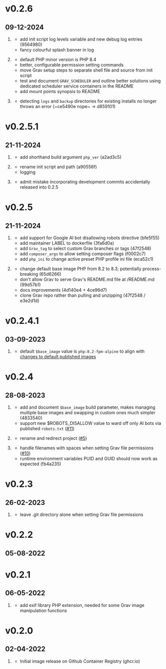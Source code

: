 # v0.2.6
## 09-12-2024

1. [](#new)
    * add init script log levels variable and new debug log entries (9564980)
    * fancy colourful splash banner in log

2. [](#improved)
    * default PHP minor version is PHP 8.4
    * better, configurable permission setting commands
    * move Grav setup steps to separate shell file and source from init script
    * test and document `GRAV_SCHEDULER` and outline better solutions using dedicated scheduler service containers in the README
    * add mount points synopsis to README

3. [](#bugfix)
    * detecting `logs` and `backup` directories for existing installs no longer throws an error (~ce5490e nope~ → d859101)

# v0.2.5.1
## 21-11-2024

1. [](#new)
    * add shorthand build argument `php_ver` (a2ad3c5)

2. [](#improved)
    * rename init script and path (a90556f)
    * logging

3. [](#bugfix)
    * admit mistake incorporating development commits accidentally released into 0.2.5

# v0.2.5
## 21-11-2024

1. [](#new)
    * add support for Google AI bot disallowing robots directive (bfe5f55)
    * add maintainer LABEL to dockerfile (3fa6d0a)
    * add `Grav_tag` to select custom Grav branches or tags (47f2548)
    * add `composer_args` to allow setting composer flags (f0002c7)
    * add `php_ini` to change active preset PHP profile ini file (eca52c1)

2. [](#improved)
    * change default base image PHP from 8.2 to 8.3; potentially process-breaking (65d6266)
    * don't allow Grav to serve Grav's README.md file at /README.md (99d57b1)
    * docs improvements (4d140e4 + 4ce96d7)
    * clone Grav repo rather than pulling and unzipping (47f2548 / e3e2d1d)

# v0.2.4.1
## 03-09-2023

1. [](#improved)
    * default `$base_image` value is `php:8.2-fpm-alpine` to align with [changes to default published images](https://github.com/hughbris/cadaver/discussions/8)

# v0.2.4
## 28-08-2023

1. [](#new)
    * add and document `$base_image` build parameter, makes managing multiple base images and swapping in custom ones much simpler (4833540)
    * support new $ROBOTS_DISALLOW value to ward off only AI bots via published `robots.txt` ([#11](https://github.com/hughbris/cadaver/issues/11))

2. [](#improved)
    * rename and redirect project ([#5](https://github.com/hughbris/cadaver/issues/5))

3. [](#bugfix)
    * handle filenames with spaces when setting Grav file permissions ([#10](https://github.com/hughbris/cadaver/issues/10))
    * runtime environment variables PUID and GUID should now work as expected (fb4a235)

# v0.2.3
## 26-02-2023

1. [](#bugfix)
    * leave .git directory alone when setting Grav file permissions

# v0.2.2
## 05-08-2022

# v0.2.1
## 06-05-2022

1. [](#improved)
    * add exif library PHP extension, needed for some Grav image manipulation functions

# v0.2.0
## 02-04-2022

1. [](#new)
    * Initial image release on Github Container Registry (ghcr.io)
